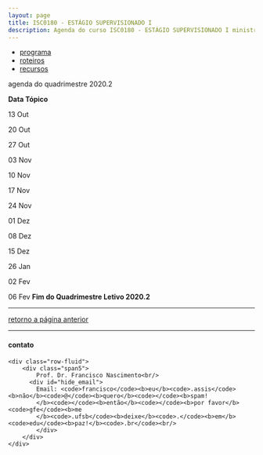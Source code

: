 ```yaml
---
layout: page
title: ISC0180 - ESTÁGIO SUPERVISIONADO I
description: Agenda do curso ISC0180 - ESTÁGIO SUPERVISIONADO I ministrado por Francisco de Assis Nascimento Junior
---
```


 <div class="navbar">
    <div class="navbar-inner">
        <ul class="nav">
            <li><a href="https://itxesco.github.io/aulas/ISC0180/programa.html">programa</a></li>
            <li><a href="https://itxesco.github.io/aulas/ISC0180/roteiros.html">roteiros</a></li>
            <li><a href="https://itxesco.github.io/aulas/ISC0180/recursos.html">recursos</a></li>
        </ul>
    </div>
</div>


agenda do quadrimestre 2020.2

**Data                          Tópico**

13 Out

20 Out

27 Out

03 Nov

10 Nov

17 Nov

24 Nov

01 Dez

08 Dez

15 Dez

26 Jan

02 Fev

06 Fev **Fim do Quadrimestre Letivo 2020.2**

---

 [retorno a página anterior](https://itxesco.github.io/pages/ensino.html)

---

<div class="container">
<h4><a name="contact"></a>contato</h4>

    <div class="row-fluid">
        <div class="span5">
            Prof. Dr. Francisco Nascimento<br/>
          <div id="hide_email">
            Email: <code>francisco</code><b>eu</b><code>.assis</code><b>não</b><code>@</code><b>quero</b><code></code><b>spam!
            </b><code></code><b>então</b><code></code><b>por favor</b><code>gfe</code><b>me
            </b><code>.ufsb</code><b>deixe</b><code>.</code><b>em</b><code>edu</code><b>paz!</b><code>.br</code><br/>
            </div>
        </div>
    </div>
</div>
